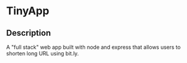 # TinyApp

## Description

A "full stack" web app built with node and express that allows users to shorten long URL using bit.ly.
